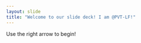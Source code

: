 ```yaml
---
layout: slide
title: "Welcome to our slide deck! I am @PVT-LF!"
---
```


Use the right arrow to begin!

